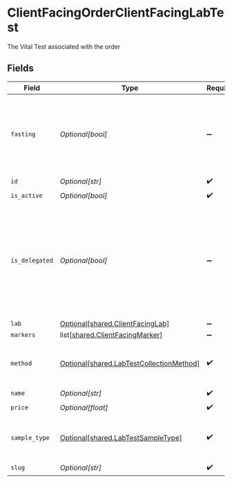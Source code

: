 # ClientFacingOrderClientFacingLabTest

The Vital Test associated with the order


## Fields

| Field                                                                                                                  | Type                                                                                                                   | Required                                                                                                               | Description                                                                                                            |
| ---------------------------------------------------------------------------------------------------------------------- | ---------------------------------------------------------------------------------------------------------------------- | ---------------------------------------------------------------------------------------------------------------------- | ---------------------------------------------------------------------------------------------------------------------- |
| `fasting`                                                                                                              | *Optional[bool]*                                                                                                       | :heavy_minus_sign:                                                                                                     | Defines whether a lab test requires fasting. Only available for Labcorp.                                               |
| `id`                                                                                                                   | *Optional[str]*                                                                                                        | :heavy_check_mark:                                                                                                     | N/A                                                                                                                    |
| `is_active`                                                                                                            | *Optional[bool]*                                                                                                       | :heavy_check_mark:                                                                                                     | N/A                                                                                                                    |
| `is_delegated`                                                                                                         | *Optional[bool]*                                                                                                       | :heavy_minus_sign:                                                                                                     | Denotes whether a lab test requires using non-Vital physician networks. If it does then it's delegated - no otherwise. |
| `lab`                                                                                                                  | [Optional[shared.ClientFacingLab]](undefined/models/shared/clientfacinglab.md)                                         | :heavy_minus_sign:                                                                                                     | N/A                                                                                                                    |
| `markers`                                                                                                              | list[[shared.ClientFacingMarker](undefined/models/shared/clientfacingmarker.md)]                                       | :heavy_minus_sign:                                                                                                     | N/A                                                                                                                    |
| `method`                                                                                                               | [Optional[shared.LabTestCollectionMethod]](undefined/models/shared/labtestcollectionmethod.md)                         | :heavy_check_mark:                                                                                                     | The method used to perform a lab test.                                                                                 |
| `name`                                                                                                                 | *Optional[str]*                                                                                                        | :heavy_check_mark:                                                                                                     | N/A                                                                                                                    |
| `price`                                                                                                                | *Optional[float]*                                                                                                      | :heavy_check_mark:                                                                                                     | N/A                                                                                                                    |
| `sample_type`                                                                                                          | [Optional[shared.LabTestSampleType]](undefined/models/shared/labtestsampletype.md)                                     | :heavy_check_mark:                                                                                                     | The type of sample used to perform a lab test.                                                                         |
| `slug`                                                                                                                 | *Optional[str]*                                                                                                        | :heavy_check_mark:                                                                                                     | N/A                                                                                                                    |